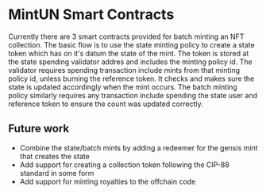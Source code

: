 # MintUN Smart Contracts

Currently there are 3 smart contracts provided for batch minting an NFT collection.  The basic flow is to use the state minting policy
to create a state token which has on it's datum the state of the mint.  The token is stored at the state spending validator addres and includes the minting policy id.  The validator requires spending transaction include mints from that minting policy id, unless burning the reference token.  It checks and makes sure the state is updated accordingly when the mint occurs.  The batch minting policy similarly requires any transaction include spending the state user and reference token to ensure the count was updated correctly. 


## Future work

* Combine the state/batch mints by adding a redeemer for the gensis mint that creates the state
* Add support for creating a collection token following the CIP-88 standard in some form
* Add support for minting royalties to the offchain code